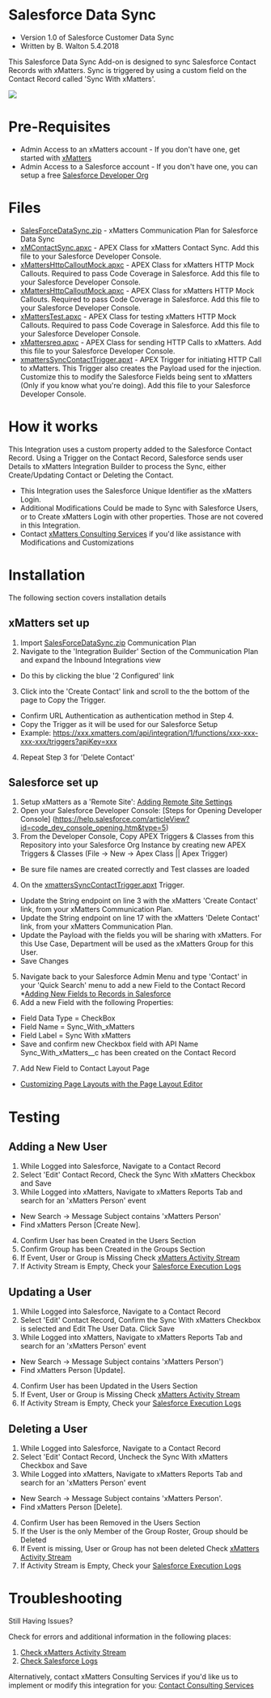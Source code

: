 
# Salesforce Data Sync
* Version 1.0 of Salesforce Customer Data Sync
* Written by B. Walton 5.4.2018

This Salesforce Data Sync Add-on is designed to sync Salesforce Contact Records with xMatters. Sync is triggered by using a custom field on the Contact Record called 'Sync With xMatters'.  


<kbd>
  <img src="https://github.com/xmatters/xMatters-Labs/raw/master/media/disclaimer.png">
</kbd>

# Pre-Requisites
* Admin Access to an xMatters account - If you don't have one, get started with [xMatters](https://www.xmatters.com)
* Admin Access to a Salesforce account - If you don't have one, you can setup a free  [Salesforce Developer Org](https://developer.salesforce.com)

# Files
* [SalesForceDataSync.zip](SalesForceDataSync.zip) - xMatters Communication Plan for Salesforce Data Sync 
* [xMContactSync.apxc](xMContactSync.apxc) - APEX Class for xMatters Contact Sync. Add this file to your Salesforce Developer Console.
* [xMattersHttpCalloutMock.apxc](xMattersHttpCalloutMock.apxc) - APEX Class for xMatters HTTP Mock Callouts.  Required to pass Code Coverage in Salesforce. Add this file to your Salesforce Developer Console.
* [xMattersHttpCalloutMock.apxc](xMattersHttpCalloutMock.apxc) - APEX Class for xMatters HTTP Mock Callouts.  Required to pass Code Coverage in Salesforce. Add this file to your Salesforce Developer Console.
* [xMattersTest.apxc](xMattersTest.apxc) - APEX Class for testing xMatters HTTP Mock Callouts.  Required to pass Code Coverage in Salesforce. Add this file to your Salesforce Developer Console.
* [xMattersreq.apxc](xMattersreq.apxc) - APEX Class for sending HTTP Calls to xMatters. Add this file to your Salesforce Developer Console.
* [xmattersSyncContactTrigger.apxt](xmattersSyncContactTrigger.apxt) - APEX Trigger for initiating HTTP Call to xMatters.  This Trigger also creates the Payload used for the injection. Customize this to modify the Salesforce Fields being sent to xMatters (Only if you know what you're doing). Add this file to your Salesforce Developer Console.


# How it works
This Integration uses a custom property added to the Salesforce Contact Record.  Using a Trigger on the Contact Record, Salesforce sends user Details to xMatters Integration Builder to process the Sync, either Create/Updating Contact or Deleting the Contact.
* This Integration uses the Salesforce Unique Identifier as the xMatters Login.
* Additional Modifications Could be made to Sync with Salesforce Users, or to Create xMatters Login with other properties. Those are not covered in this Integration. 
* Contact [xMatters Consulting Services](mailto:bwalton@xmatters.com) if you'd like assistance with Modifications and Customizations

# Installation
The following section covers installation details 

## xMatters set up
1. Import [SalesForceDataSync.zip](SalesForceDataSync.zip) Communication Plan
2. Navigate to the 'Integration Builder' Section of the Communication Plan and expand the Inbound Integrations view
* Do this by clicking the blue '2 Configured' link
3. Click into the 'Create Contact' link and scroll to the the bottom of the page to Copy the Trigger. 
* Confirm URL Authentication as authentication method in Step 4. 
* Copy the Trigger as it will be used for our Salesforce Setup 
* Example: https://xxx.xmatters.com/api/integration/1/functions/xxx-xxx-xxx-xxx/triggers?apiKey=xxx
4. Repeat Step 3 for 'Delete Contact'


## Salesforce set up
1. Setup xMatters as a 'Remote Site': [Adding Remote Site Settings](https://developer.salesforce.com/docs/atlas.en-us.apexcode.meta/apexcode/apex_callouts_remote_site_settings.htm)
2. Open your Salesforce Developer Console: [Steps for Opening Developer Console] (https://help.salesforce.com/articleView?id=code_dev_console_opening.htm&type=5)
3. From the Developer Console, Copy APEX Triggers & Classes from this Repository into your Salesforce Org Instance by creating new APEX Triggers & Classes (File -> New -> Apex Class || Apex Trigger)
* Be sure file names are created correctly and Test classes are loaded
4. On the [xmattersSyncContactTrigger.apxt](xmattersSyncContactTrigger.apxt) Trigger. 
* Update the String endpoint on line 3 with the xMatters 'Create Contact' link, from your xMatters Communication Plan.
* Update the String endpoint on line 17 with the xMatters 'Delete Contact' link, from your xMatters Communication Plan.
* Update the Payload with the fields you will be sharing with xMatters.  For this Use Case, Department will be used as the xMatters Group for this User.
* Save Changes
5. Navigate back to your Salesforce Admin Menu and type 'Contact' in your 'Quick Search' menu to add a new Field to the Contact Record
*[Adding New Fields to Records in Salesforce](https://help.salesforce.com/articleView?id=adding_fields.htm&type=5)
6. Add a new Field with the following Properties:
* Field Data Type = CheckBox
* Field Name = Sync_With_xMatters
* Field Label = Sync With xMatters
* Save and confirm new Checkbox field with API Name Sync_With_xMatters__c has been created on the Contact Record
7. Add New Field to Contact Layout Page
* [Customizing Page Layouts with the Page Layout Editor](https://help.salesforce.com/articleView?id=customize_layoutcustomize_ple.htm&type=5)

# Testing
## Adding a New User
1. While Logged into Salesforce, Navigate to a Contact Record
2. Select 'Edit' Contact Record, Check the Sync With xMatters Checkbox and Save
3. While Logged into xMatters, Navigate to xMatters Reports Tab and search for an 'xMatters Person' event
* New Search -> Message Subject contains 'xMatters Person'
* Find xMatters Person [Create New].
4. Confirm User has been Created in the Users Section
5. Confirm Group has been Created in the Groups Section
6. If Event, User or Group is Missing Check [xMatters Activity Stream](https://help.xmatters.com/OnDemand/xmodwelcome/integrationbuilder/activity-stream.htm)
7. If Activity Stream is Empty, Check your  [Salesforce Execution Logs](https://developer.salesforce.com/docs/atlas.en-us.apexcode.meta/apexcode/apex_debugging_system_log_console.htm)

## Updating a User
1. While Logged into Salesforce, Navigate to a Contact Record
2. Select 'Edit' Contact Record, Confirm the Sync With xMatters Checkbox is selected and Edit The User Data. Click Save
3. While Logged into xMatters, Navigate to xMatters Reports Tab and search for an 'xMatters Person' event 
* New Search -> Message Subject contains 'xMatters Person')
* Find xMatters Person [Update].
4. Confirm User has been Updated in the Users Section
5. If Event, User or Group is Missing Check [xMatters Activity Stream](https://help.xmatters.com/OnDemand/xmodwelcome/integrationbuilder/activity-stream.htm)
6. If Activity Stream is Empty, Check your  [Salesforce Execution Logs](https://developer.salesforce.com/docs/atlas.en-us.apexcode.meta/apexcode/apex_debugging_system_log_console.htm)

## Deleting a User
1. While Logged into Salesforce, Navigate to a Contact Record
2. Select 'Edit' Contact Record, Uncheck the Sync With xMatters Checkbox and Save
3. While Logged into xMatters, Navigate to xMatters Reports Tab and search for an 'xMatters Person' event 
* New Search -> Message Subject contains 'xMatters Person'. 
* Find xMatters Person [Delete].
4. Confirm User has been Removed in the Users Section
5. If the User is the only Member of the Group Roster, Group should be Deleted
6. If Event is missing, User or Group has not been deleted Check [xMatters Activity Stream](https://help.xmatters.com/OnDemand/xmodwelcome/integrationbuilder/activity-stream.htm)
7. If Activity Stream is Empty, Check your  [Salesforce Execution Logs](https://developer.salesforce.com/docs/atlas.en-us.apexcode.meta/apexcode/apex_debugging_system_log_console.htm)

# Troubleshooting
Still Having Issues?

Check for errors and additional information in the following places:
1. [Check xMatters Activity Stream](https://help.xmatters.com/OnDemand/xmodwelcome/integrationbuilder/activity-stream.htm)
2. [Check Salesforce Logs](https://developer.salesforce.com/docs/atlas.en-us.apexcode.meta/apexcode/apex_debugging_system_log_console.htm)

Alternatively, contact xMatters Consulting Services if you'd like us to implement or modify this integration for you: [Contact Consulting Services](mailto:bwalton@xmatters.com)